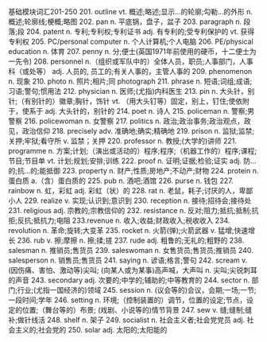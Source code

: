 基础模块词汇201-250
201. outline
vt. 概述;略述;显示…的轮廓;勾勒…的外形
n. 概述;轮廓线;梗概;略图
202. pan
n. 平底锅，盘子，盆子
203. paragraph
n. 段落;段
204. patent
n. 专利;专利权;专利证书
adj. 有专利的;受专利保护的
vt. 获得专利权
205. PC/personal computer
n. 个人计算机;个人电脑
206. PE/physical education
n. 体育
207. penny
n. 分;便士(英国1971年前使用的硬币，十二便士为一先令)
208. personnel
n.（组织或军队中的）全体人员，职员;人事部门，人事科（或处等）
adj. 人员的, 员工的;有关人事的，主管人事的
209. phenomenon
n. 现象
210. photo
n. 照片;相片;同 photograph
211. phrase
n. 短语;词组;成语;习语;警句;惯用法
212. physician
n. 医师;(尤指)内科医生
213. pin
n.
大头针，别针;（有别针的）徽章;胸针，饰针
vt.
（用大头钉等）固定，别上，钉住;使依附于，使系于
adj.
大头针的，别针的
214. poet
n. 诗人
215. policeman
n. 警察;男警察
216. policewoman
n. 女警察
217. politics
n. 政治;政治事务;政治观点，政见，政治信仰
218. precisely
adv. 准确地;确实;精确地
219. prison
n. 监狱;监禁;关押;牢狱;看守所
v. 监禁；关押
220. professor
n. 教授;(大学的)讲师
221. programme
n. 方案;计划;（演出或活动的）程序;程序;（机器工作的）程序;课程;节目;节目单
vt. 计划;规划;安排;训练
222. proof
n. 证明;证据;检验;证实
adj. 防…的;抗…的;能抵御
223. property
n. 财产;性质;房地产;不动产;财物
224. protein
n. 蛋白质
a.（含）蛋白质的
225. pub
n. 酒吧;酒馆
226. purse
n. 钱包
227. rainbow
n. 虹，彩虹
adj.
彩虹（状）的
228. rat
n. 老鼠，耗子;讨厌的人，卑鄙小人
229. realize
v. 实现;认识到;意识到
230. reception
n. 接待;招待会;接待处
231. religious
adj. 宗教的;宗教信仰的
232. resistance
n. 反对;阻力;抵抗;抵制;抗拒;反抗;抵抗力;电阻
233.revenue 
n. 收入;收益;财政收入;税收收入
234. revolution
n. 革命;旋转;大变革
235. rocket
n. 火箭(弹);火箭武器
v. 猛增;快速增长
236. rub
v. 擦;摩擦
n. 擦;揉;搓
237. rude
adj. 粗鲁的;无礼的;粗野的
238. salesman
n. 推销员;售货员
239. saleswoman
n. 女售货员;售货员;推销员
240. salesperson
n. 销售员;售货员
241. saying
n. 谚语;格言;警句
242. scream
v. (因伤痛、害怕、激动等)尖叫; (向某人或为某事)高声喊，大声叫
n. 尖叫;尖锐刺耳的声音
243. secondary
adj. 次要的;中学的;辅助的;中等教育的
244. sector
n. 部门;行业;(尤指一国经济的)领域
245. session
n. (议会等的)会议，会期;一场;一节;一段时间;学年
246. setting
n.
环境;（控制装置的）调节，位置的设定;节点，设定的位置;（舞台等的）布景; (戏剧、小说等的)情节背景
247. sew
v. 缝;缝制;缝补;做针线活
248. shelf
n. 架子
249. socialist
n. 社会主义者;社会党党员
adj. 社会主义的;社会党的
250. solar
adj. 太阳的;太阳能的